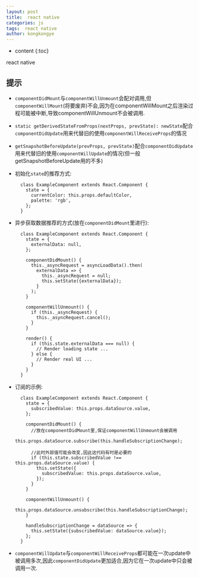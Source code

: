 ```yaml
---
layout: post
title:  react native
categories: js
tags:  react native
author: kongkongye
---
```


* content
{:toc}

react native




## 提示
* `componentDidMount`与`componentWillUnmount`会配对调用,但`componentWillMount`(将要废弃)不会,因为在componentWillMount之后渲染过程可能被中断,导致componentWillUnmount不会被调用.
* `static getDerivedStateFromProps(nextProps, prevState): newState`配合`componentDidUpdate`用来代替旧的使用`componentWillReceiveProps`的情况
* `getSnapshotBeforeUpdate(prevProps, prevState)`配合`componentDidUpdate`用来代替旧的使用`componentWillUpdate`的情况(但一般getSnapshotBeforeUpdate用的不多)
* 初始化`state`的推荐方式:

        class ExampleComponent extends React.Component {
          state = {
            currentColor: this.props.defaultColor,
            palette: 'rgb',
          };
        }

* 异步获取数据推荐的方式(放在`componentDidMount`里进行):

        class ExampleComponent extends React.Component {
          state = {
            externalData: null,
          };

          componentDidMount() {
            this._asyncRequest = asyncLoadData().then(
              externalData => {
                this._asyncRequest = null;
                this.setState({externalData});
              }
            );
          }

          componentWillUnmount() {
            if (this._asyncRequest) {
              this._asyncRequest.cancel();
            }
          }

          render() {
            if (this.state.externalData === null) {
              // Render loading state ...
            } else {
              // Render real UI ...
            }
          }
        }

* 订阅的示例:

        class ExampleComponent extends React.Component {
          state = {
            subscribedValue: this.props.dataSource.value,
          };

          componentDidMount() {
            //放在componentDidMount里,保证componentWillUnmount会被调用
            this.props.dataSource.subscribe(this.handleSubscriptionChange);

            //此时外部值可能会改变,因此这代码有时是必要的
            if (this.state.subscribedValue !== this.props.dataSource.value) {
              this.setState({
                subscribedValue: this.props.dataSource.value,
              });
            }
          }

          componentWillUnmount() {
            this.props.dataSource.unsubscribe(this.handleSubscriptionChange);
          }

          handleSubscriptionChange = dataSource => {
            this.setState({subscribedValue: dataSource.value});
          };
        }

* `componentWillUpdate`与`componentWillReceiveProps`都可能在一次update中被调用多次,因此`componentDidUpdate`更加适合,因为它在一次update中只会被调用一次.
